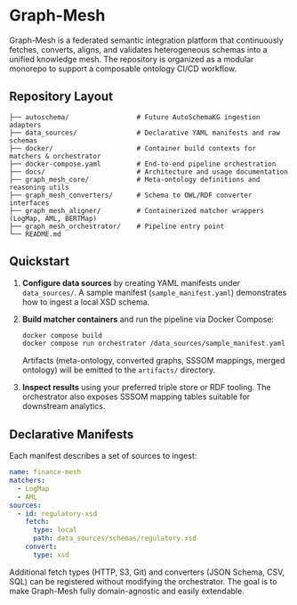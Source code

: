 # Graph-Mesh

Graph-Mesh is a federated semantic integration platform that continuously
fetches, converts, aligns, and validates heterogeneous schemas into a unified
knowledge mesh. The repository is organized as a modular monorepo to support a
composable ontology CI/CD workflow.

## Repository Layout

```
├── autoschema/                 # Future AutoSchemaKG ingestion adapters
├── data_sources/               # Declarative YAML manifests and raw schemas
├── docker/                     # Container build contexts for matchers & orchestrator
├── docker-compose.yaml         # End-to-end pipeline orchestration
├── docs/                       # Architecture and usage documentation
├── graph_mesh_core/            # Meta-ontology definitions and reasoning utils
├── graph_mesh_converters/      # Schema to OWL/RDF converter interfaces
├── graph_mesh_aligner/         # Containerized matcher wrappers (LogMap, AML, BERTMap)
├── graph_mesh_orchestrator/    # Pipeline entry point
└── README.md
```

## Quickstart

1. **Configure data sources** by creating YAML manifests under `data_sources/`.
   A sample manifest (`sample_manifest.yaml`) demonstrates how to ingest a local
   XSD schema.
2. **Build matcher containers** and run the pipeline via Docker Compose:

   ```bash
   docker compose build
   docker compose run orchestrator /data_sources/sample_manifest.yaml
   ```

   Artifacts (meta-ontology, converted graphs, SSSOM mappings, merged ontology)
   will be emitted to the `artifacts/` directory.

3. **Inspect results** using your preferred triple store or RDF tooling. The
   orchestrator also exposes SSSOM mapping tables suitable for downstream
   analytics.

## Declarative Manifests

Each manifest describes a set of sources to ingest:

```yaml
name: finance-mesh
matchers:
  - LogMap
  - AML
sources:
  - id: regulatory-xsd
    fetch:
      type: local
      path: data_sources/schemas/regulatory.xsd
    convert:
      type: xsd
```

Additional fetch types (HTTP, S3, Git) and converters (JSON Schema, CSV, SQL) can
be registered without modifying the orchestrator. The goal is to make Graph-Mesh
fully domain-agnostic and easily extendable.
